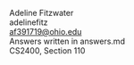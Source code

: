 Adeline Fitzwater  
adelinefitz  
af391719@ohio.edu  
Answers written in answers.md  
CS2400, Section 110
